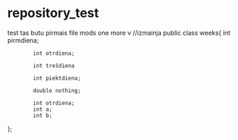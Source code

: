 # repository_test
 test
 tas butu pirmais file mods
 one more v
//izmainja
public class weeks{
            int pirmdiena;  

            int otrdiena; 
            
            int trešdiena

            int piektdiena; 

            double nothing;

            int otrdiena;      
            int a;
            int b;


};